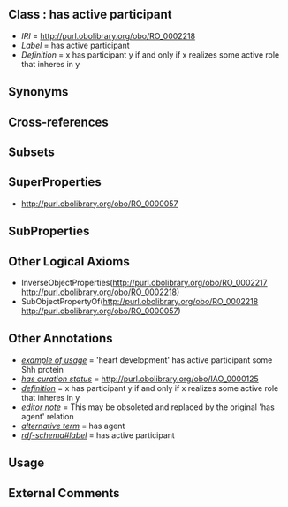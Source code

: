 
## Class : has active participant

 * *IRI* = http://purl.obolibrary.org/obo/RO_0002218
 * *Label* = has active participant
 * *Definition* = x has participant y if and only if x realizes some active role that inheres in y

## Synonyms


## Cross-references


## Subsets


## SuperProperties

 * <http://purl.obolibrary.org/obo/RO_0000057>

## SubProperties


## Other Logical Axioms

 * InverseObjectProperties(<http://purl.obolibrary.org/obo/RO_0002217> <http://purl.obolibrary.org/obo/RO_0002218>)
 * SubObjectPropertyOf(<http://purl.obolibrary.org/obo/RO_0002218> <http://purl.obolibrary.org/obo/RO_0000057>)

## Other Annotations

 * *[example of usage](../../IAO/12/IAO_0000112.md)* = 'heart development' has active participant some Shh protein
 * *[has curation status](../../IAO/14/IAO_0000114.md)* = http://purl.obolibrary.org/obo/IAO_0000125
 * *[definition](../../IAO/15/IAO_0000115.md)* = x has participant y if and only if x realizes some active role that inheres in y
 * *[editor note](../../IAO/16/IAO_0000116.md)* = This may be obsoleted and replaced by the original 'has agent' relation
 * *[alternative term](../../IAO/18/IAO_0000118.md)* = has agent
 * *[rdf-schema#label](../../el/rdf-schema#label.md)* = has active participant

## Usage


## External Comments

